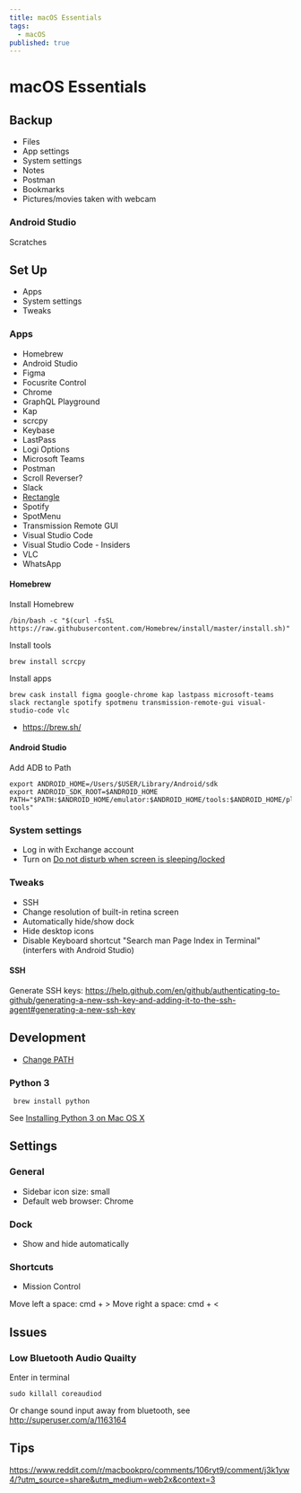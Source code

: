```yaml
---
title: macOS Essentials
tags:
  - macOS
published: true
---
```


# macOS Essentials

## Backup 

- Files
- App settings
- System settings
- Notes
- Postman
- Bookmarks
- Pictures/movies taken with webcam

### Android Studio 

Scratches

## Set Up

- Apps
- System settings
- Tweaks


### Apps

- Homebrew
- Android Studio 
- Figma
- Focusrite Control
- Chrome
- GraphQL Playground
- Kap
- scrcpy
- Keybase
- LastPass
- Logi Options
- Microsoft Teams
- Postman
- Scroll Reverser?
- Slack
- [Rectangle](https://github.com/rxhanson/Rectangle)
- Spotify
- SpotMenu
- Transmission Remote GUI
- Visual Studio Code
- Visual Studio Code - Insiders
- VLC
- WhatsApp

#### Homebrew

Install Homebrew
```
/bin/bash -c "$(curl -fsSL https://raw.githubusercontent.com/Homebrew/install/master/install.sh)"
```

Install tools
```
brew install scrcpy
```

Install apps
```
brew cask install figma google-chrome kap lastpass microsoft-teams slack rectangle spotify spotmenu transmission-remote-gui visual-studio-code vlc
```

* https://brew.sh/


#### Android Studio 

Add ADB to Path

```
export ANDROID_HOME=/Users/$USER/Library/Android/sdk
export ANDROID_SDK_ROOT=$ANDROID_HOME
PATH="$PATH:$ANDROID_HOME/emulator:$ANDROID_HOME/tools:$ANDROID_HOME/platform-tools"
```

### System settings

- Log in with Exchange account
- Turn on [Do not disturb when screen is sleeping/locked](https://www.jeffgeerling.com/blog/2016/external-display-waking-disable-notifications-when-your-screen)


### Tweaks

- SSH
- Change resolution of built-in retina screen
- Automatically hide/show dock
- Hide desktop icons
- Disable Keyboard shortcut "Search man Page Index in Terminal" (interfers with Android Studio)

#### SSH

Generate SSH keys: 
https://help.github.com/en/github/authenticating-to-github/generating-a-new-ssh-key-and-adding-it-to-the-ssh-agent#generating-a-new-ssh-key


## Development

* [Change PATH](https://stackoverflow.com/questions/14637979/how-to-permanently-set-path-on-linux-unix/14638025#14638025)

### Python 3

```
 brew install python
```

See [Installing Python 3 on Mac OS X](https://docs.python-guide.org/starting/install3/osx/)


## Settings

### General 

* Sidebar icon size: small
* Default web browser: Chrome

### Dock

* Show and hide automatically

### Shortcuts

* Mission Control

Move left a space: cmd + >
Move right a space: cmd + <


## Issues

### Low Bluetooth Audio Quailty

Enter in terminal

    sudo killall coreaudiod
    
Or change sound input away from bluetooth, see http://superuser.com/a/1163164

## Tips

https://www.reddit.com/r/macbookpro/comments/106ryt9/comment/j3k1yw4/?utm_source=share&utm_medium=web2x&context=3

